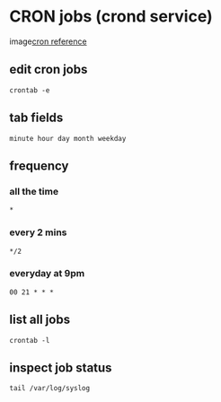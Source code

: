 # CRON jobs (crond service)

image[cron reference](/images/cron.png)
## edit cron jobs
`crontab -e`
## tab fields
`minute hour day month weekday`
## frequency
### all the time
`*`
### every 2 mins
`*/2`
### everyday at 9pm
`00 21 * * *`
## list all jobs
`crontab -l`
## inspect job status
`tail /var/log/syslog`
